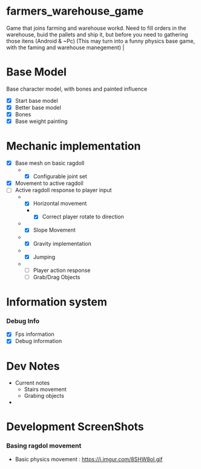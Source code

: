 # farmers_warehouse_game

Game that joins farming and warehouse workd. Need to fill orders in the warehouse, buid the pallets and ship it, but before you need to gathering those itens (Android &amp; ~Pc)
(This may turn into a funny physics base game, with the faming and warehouse manegement)
|

# Base Model

Base character model, with bones and painted influence

- [x] Start base model
- [x] Better base model
- [x] Bones
- [x] Base weight painting

# Mechanic implementation

- [x] Base mesh on basic ragdoll
  - - [x] Configurable joint set
- [x] Movement to active ragdoll
- [ ] Active ragdoll response to player input
  - - [x] Horizontal movement
    * - [x] Correct player rotate to direction
  - - [x] Slope Movement
  - - [x] Gravity implementation
  - - [x] Jumping
  - - [ ] Player action response
    * [ ] Grab/Drag Objects

# Information system

### Debug Info

- [x] Fps information
- [x] Debug information

# Dev Notes

- Current notes
  - Stairs movement
  - Grabing objects
-

# Development ScreenShots

### Basing ragdol movement

- Basic physics movement : https://i.imgur.com/8SHW8ol.gif

